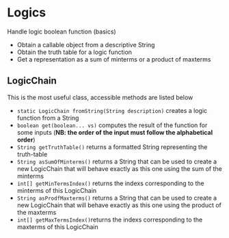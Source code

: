 # Logics

Handle logic boolean function (basics)

* Obtain a callable object from a descriptive String
* Obtain the truth table for a logic function
* Get a representation as a sum of minterms or a product of maxterms

## LogicChain

This is the most useful class, accessible methods are listed below

* `static LogicChain fromString(String description)` creates a logic function from a String
* `boolean get(boolean... vs)` computes the result of the function for some inputs (**NB: the order of the input must follow the alphabetical order**)
* `String getTruthTable()` returns a formatted String representing the truth-table
* `String asSumOfMinterms()` returns a String that can be used to create a new LogicChain that will behave exactly as this one using the sum of the minterms
* `int[] getMinTermsIndex()` returns the indexs corresponding to the minterms of this LogicChain
* `String asProdfMaxterms()` returns a String that can be used to create a new LogicChain that will behave exactly as this one using the product of the maxterms
* `int[] getMaxTermsIndex()`returns the indexs corresponding to the maxterms of this LogicChain
